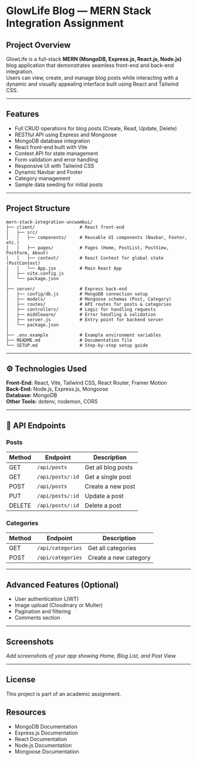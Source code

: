 # GlowLife Blog — MERN Stack Integration Assignment

##  Project Overview
GlowLife is a full-stack **MERN (MongoDB, Express.js, React.js, Node.js)** blog application that demonstrates seamless front-end and back-end integration.  
Users can view, create, and manage blog posts while interacting with a dynamic and visually appealing interface built using React and Tailwind CSS.

---

##  Features
- Full CRUD operations for blog posts (Create, Read, Update, Delete)
- RESTful API using Express and Mongoose
- MongoDB database integration
- React front-end built with Vite
- Context API for state management
- Form validation and error handling
- Responsive UI with Tailwind CSS
- Dynamic Navbar and Footer
- Category management
- Sample data seeding for initial posts

---

## Project Structure
```
mern-stack-integration-uncwambui/
├── client/                 # React front-end
│   ├── src/
│   │   ├── components/     # Reusable UI components (Navbar, Footer, etc.)
│   │   ├── pages/          # Pages (Home, PostList, PostView, PostForm, About)
│   │   ├── context/        # React Context for global state (PostContext)
│   │   └── App.jsx         # Main React App
│   ├── vite.config.js
│   └── package.json
│
├── server/                 # Express back-end
│   ├── config/db.js        # MongoDB connection setup
│   ├── models/             # Mongoose schemas (Post, Category)
│   ├── routes/             # API routes for posts & categories
│   ├── controllers/        # Logic for handling requests
│   ├── middleware/         # Error handling & validation
│   ├── server.js           # Entry point for backend server
│   └── package.json
│
├── .env.example            # Example environment variables
├── README.md               # Documentation file
└── SETUP.md                # Step-by-step setup guide
```

---

## ⚙️ Technologies Used
**Front-End:** React, Vite, Tailwind CSS, React Router, Framer Motion  
**Back-End:** Node.js, Express.js, Mongoose  
**Database:** MongoDB  
**Other Tools:** dotenv, nodemon, CORS

---

## 📡 API Endpoints
### Posts
| Method | Endpoint | Description |
|---------|-----------|-------------|
| GET | `/api/posts` | Get all blog posts |
| GET | `/api/posts/:id` | Get a single post |
| POST | `/api/posts` | Create a new post |
| PUT | `/api/posts/:id` | Update a post |
| DELETE | `/api/posts/:id` | Delete a post |

### Categories
| Method | Endpoint | Description |
|---------|-----------|-------------|
| GET | `/api/categories` | Get all categories |
| POST | `/api/categories` | Create a new category |

---

## Advanced Features (Optional)
- User authentication (JWT)
- Image upload (Cloudinary or Multer)
- Pagination and filtering
- Comments section

---

## Screenshots
_Add screenshots of your app showing Home, Blog List, and Post View._

---

## License
This project is part of an academic assignment.


##  Resources
- MongoDB Documentation
- Express.js Documentation
- React Documentation
- Node.js Documentation
- Mongoose Documentation